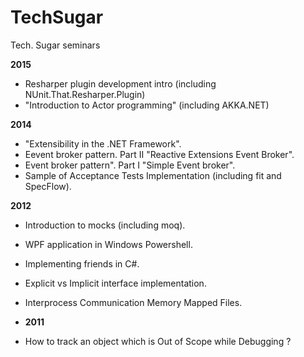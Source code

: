 TechSugar
=========

Tech. Sugar seminars

**2015**
* Resharper plugin development intro (including NUnit.That.Resharper.Plugin)
* "Introduction to Actor programming" (including AKKA.NET)

**2014**
* "Extensibility in the .NET Framework".
* Eevent broker pattern. Part II "Reactive Extensions Event Broker".
* Event broker pattern". Part I "Simple Event broker".
* Sample of Acceptance Tests Implementation (including fit and SpecFlow).

**2012**
* Introduction to mocks (including moq).
* WPF application in Windows Powershell.
* Implementing friends in C#.
* Explicit vs Implicit interface implementation.
* Interprocess Communication Memory Mapped Files.

* **2011**
* How to track an object which is Out of Scope while Debugging ?
